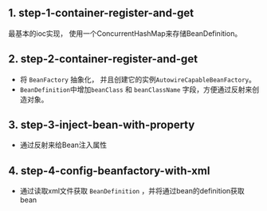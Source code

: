 ## 1. step-1-container-register-and-get
最基本的ioc实现， 使用一个ConcurrentHashMap来存储BeanDefinition。

## 2. step-2-container-register-and-get
 - 将 `BeanFactory` 抽象化， 并且创建它的实例`AutowireCapableBeanFactory`。
 - `BeanDefinition`中增加`beanClass` 和 `beanClassName` 字段，方便通过反射来创造对象。 

## 3. step-3-inject-bean-with-property
 - 通过反射来给Bean注入属性

## 4. step-4-config-beanfactory-with-xml
 - 通过读取xml文件获取 `BeanDefinition` ，并将通过bean的definition获取bean